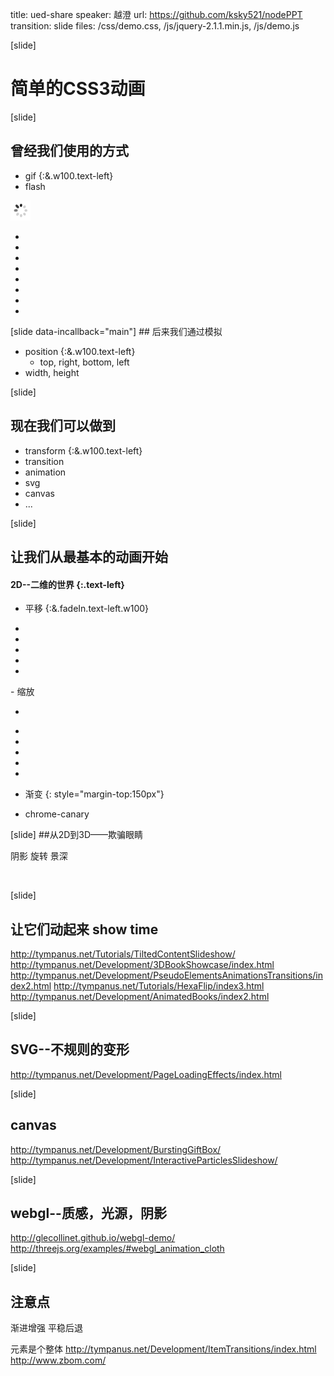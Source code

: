 title: ued-share
speaker: 越澄
url: https://github.com/ksky521/nodePPT
transition: slide
files: /css/demo.css, /js/jquery-2.1.1.min.js, /js/demo.js

[slide]

# 简单的CSS3动画

[slide]
## 曾经我们使用的方式

- gif {:&.w100.text-left}
- flash

<img src="/img/loading.gif" alt="">
<ul class="demo-loading">
    <li></li>
    <li></li>
    <li></li>
    <li></li>
    <li></li>
    <li></li>
    <li></li>
    <li></li>
</ul>
[slide data-incallback="main"]
## 后来我们通过模拟

- position {:&.w100.text-left}
  - top, right, bottom, left
- width, height

<div class="demo-box">
    <div class="demo-simulation-move" id="simulation-move"></div>
    <div class="demo-css3-move"></div>    
</div>
<div class="demo-box">
    <div class="demo-simulation-scale" id="simulation-scale"></div>
    <div class="demo-css3-scale"></div>      
</div>

[slide]
## 现在我们可以做到 

- transform {:&.w100.text-left}
- transition 
- animation
- svg
- canvas
- ...

[slide]
## 让我们从最基本的动画开始 

#### 2D--二维的世界 {:.text-left}

- 平移 {:&.fadeIn.text-left.w100}
<ul class="demo-translate">
    <li></li>
    <li></li>
    <li></li>
    <li></li>
    <li></li>
</ul>
- 缩放 
<ul class="demo-scale-s">
    <li></li>
</ul>
<ul class="demo-scale-l">
    <li></li>
    <li></li>
    <li></li>
    <li></li>
    <li></li>
</ul>

- 渐变 {: style="margin-top:150px"}
<ul class="demo-gradient">
    <li>chrome-canary</li>
</ul>
[slide]
##从2D到3D——欺骗眼睛

阴影 旋转 景深

<div class="doge fadeIn">
    <img src="../img/doge.jpeg" alt="">
</div>

[slide]
## 让它们动起来 show time
http://tympanus.net/Tutorials/TiltedContentSlideshow/
http://tympanus.net/Development/3DBookShowcase/index.html
http://tympanus.net/Development/PseudoElementsAnimationsTransitions/index2.html
http://tympanus.net/Tutorials/HexaFlip/index3.html
http://tympanus.net/Development/AnimatedBooks/index2.html

[slide]
## SVG--不规则的变形
http://tympanus.net/Development/PageLoadingEffects/index.html

[slide]
## canvas
http://tympanus.net/Development/BurstingGiftBox/
http://tympanus.net/Development/InteractiveParticlesSlideshow/

[slide]
## webgl--质感，光源，阴影
http://glecollinet.github.io/webgl-demo/
http://threejs.org/examples/#webgl_animation_cloth

[slide]
## 注意点
渐进增强 平稳后退

元素是个整体
http://tympanus.net/Development/ItemTransitions/index.html
http://www.zbom.com/

